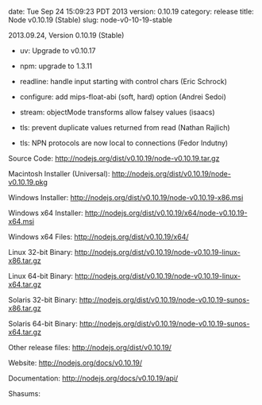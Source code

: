date: Tue Sep 24 15:09:23 PDT 2013
version: 0.10.19
category: release
title: Node v0.10.19 (Stable)
slug: node-v0-10-19-stable

2013.09.24, Version 0.10.19 (Stable)

* uv: Upgrade to v0.10.17

* npm: upgrade to 1.3.11

* readline: handle input starting with control chars (Eric Schrock)

* configure: add mips-float-abi (soft, hard) option (Andrei Sedoi)

* stream: objectMode transforms allow falsey values (isaacs)

* tls: prevent duplicate values returned from read (Nathan Rajlich)

* tls: NPN protocols are now local to connections (Fedor Indutny)


Source Code: http://nodejs.org/dist/v0.10.19/node-v0.10.19.tar.gz

Macintosh Installer (Universal): http://nodejs.org/dist/v0.10.19/node-v0.10.19.pkg

Windows Installer: http://nodejs.org/dist/v0.10.19/node-v0.10.19-x86.msi

Windows x64 Installer: http://nodejs.org/dist/v0.10.19/x64/node-v0.10.19-x64.msi

Windows x64 Files: http://nodejs.org/dist/v0.10.19/x64/

Linux 32-bit Binary: http://nodejs.org/dist/v0.10.19/node-v0.10.19-linux-x86.tar.gz

Linux 64-bit Binary: http://nodejs.org/dist/v0.10.19/node-v0.10.19-linux-x64.tar.gz

Solaris 32-bit Binary: http://nodejs.org/dist/v0.10.19/node-v0.10.19-sunos-x86.tar.gz

Solaris 64-bit Binary: http://nodejs.org/dist/v0.10.19/node-v0.10.19-sunos-x64.tar.gz

Other release files: http://nodejs.org/dist/v0.10.19/

Website: http://nodejs.org/docs/v0.10.19/

Documentation: http://nodejs.org/docs/v0.10.19/api/

Shasums:
```
```
